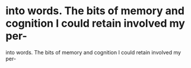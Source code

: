 # into words. The bits of memory and cognition I could retain involved my per-

into words. The bits of memory and cognition I could retain involved my per-